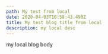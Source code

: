 ```yaml
---
path: My test from local
date: 2020-04-03T16:58:43.490Z
title: My test blog title from local
description: my local desc
---
```

my local blog body